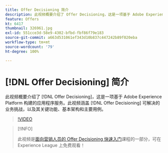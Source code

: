 ```yaml
---
title: Offer Decisioning 简介
description: 此视频概要介绍了 Offer Decisioning，这是一项基于 Adobe Experience Platform 构建的应用程序服务。
feature: Offers
kt: 6417
thumbnail: 326961.jpg
exl-id: 551cce3d-58e9-4302-bfbd-fbf86f79e183
source-git-commit: a663d531061ef343d10b837c447242b89f020eba
workflow-type: tm+mt
source-wordcount: '79'
ht-degree: 100%

---
```


# [!DNL Offer Decisioning] 简介

此视频概要介绍了 [!DNL Offer Decisioning]，这是一项基于 Adobe Experience Platform 构建的应用程序服务。此视频涵盖 [!DNL Offer Decisioning] 可解决的业务挑战，以及其关键功能、基本架构和主要用例。


>[!VIDEO](https://video.tv.adobe.com/v/326961?quality=12&learn=on)

>[!INFO]
>
> 此视频是[面向营销人员的 Offer Decisioning 快速入门](https://experienceleague.adobe.com/?recommended=ExperiencePlatform-U-1-2020.1.offerdecisioning?lang=zh-Hans)课程的一部分，可在 Experience League 上免费观看！
